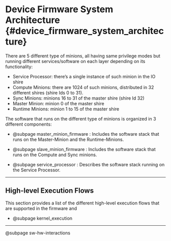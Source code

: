 Device Firmware System Architecture  {#device_firmware_system_architecture}
===================================

There are 5 different type of minions, all having same privilege modes but running different services/software on each layer depending on its functionality:

* Service Processor: there’s a single instance of such minion in the IO shire
* Compute Minions: there are 1024 of such minions, distributed in 32 different shires (shire Ids 0 to 31).
* Sync Minions: minions 16 to 31 of the master shire (shire Id 32)
* Master Minion: minion 0 of the master shire
* Runtime Minions: minion 1 to 15 of the master shire

The software that runs on the different type of minions is organized in 3 different
components:

* @subpage master_minion_firmware : Includes the software stack that runs on the Master-Minion and the Runtime-Minions.

* @subpage slave_minion_firmware : Includes the software stack that runs on the Compute and Sync minions.

* @subpage service_processor : Describes the software stack running on the Service Processor.


-----------------------------

## High-level Execution Flows

This section provides a list of the different high-level execution flows that are supported
in the firmware and

* @subpage kernel_execution


---------------------------

@subpage sw-hw-interactions
